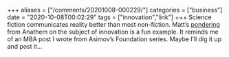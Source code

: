 +++
aliases = ["/comments/20201008-000229/"]
categories = ["business"]
date = "2020-10-08T00:02:29"
tags = ["innovation","link"]
+++
Science fiction communicates reality better than most non-fiction. Matt’s [pondering](http://interconnected.org/home/2020/10/07/orthogonal) from Anathem on the subject of innovation is a fun example. It reminds me of an MBA post I wrote from Asimov’s Foundation series. Maybe I’ll dig it up and post it...

